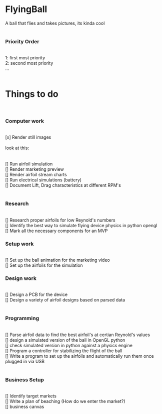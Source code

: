 # FlyingBall
A ball that flies and takes pictures, its kinda cool<br/>
<br/>
<h3>Priority Order</h3><br/>
1: first most priority <br/>
2: second most priority<br/>
...<br/>
<br/>
<h1>Things to do</h1>
<br/>
<h3>Computer work</h3><br/>
[x] Render still images<br/>
<br/>
look at this:<br/>
<br/>

<br/>
[] Run airfoil simulation <br/>
[] Render marketing preview<br/>
[] Render airfoil stream charts<br/>
[] Run electrical simulations (battery)<br/>
[] Document Lift, Drag characteristics at different RPM's<br/>
<br/>
<h3>Research</h3><br/>
[] Research proper airfoils for low Reynold's numbers<br/>
[] Identify the best way to simulate flying device physics in python opengl<br/>
[] Mark all the necessary components for an MVP<br/>
<h3>Setup work</h3><br/>
[] Set up the ball animation for the marketing video<br/>
[] Set up the airfoils for the simulation
<br/>
<h3>Design work</h3><br/>
[] Design a PCB for the device<br/>
[] Design a variety of airfoil designs based on parsed data<br/>
<br/>
<h3>Programming</h3><br/>
[] Parse airfoil data to find the best airfoil's at certian Reynold's values<br/>
[] design a simulated version of the ball in OpenGL python<br/>
[] check simulated version in python against a physics engine<br/>
[] Program a controller for stabilizing the flight of the ball<br/>
[] Write a program to set up the airfoils and automatically run them once plugged in via USB<br/>
<br/>
<h3>Business Setup</h3><br/>
[] Identify target markets<br/>
[] Write a plan of beaching (How do we enter the market?)<br/>
[] business canvas<br/>
<br/>
